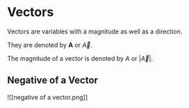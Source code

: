 # Vectors

Vectors are variables with a magnitude as well as a direction.

They are denoted by **A** or *${\overrightarrow{A}}$*.

The magnitude of a vector is denoted by *A* or |*${\overrightarrow{A}}$*|.

## Negative of a Vector

![[negative of a vector.png]]




